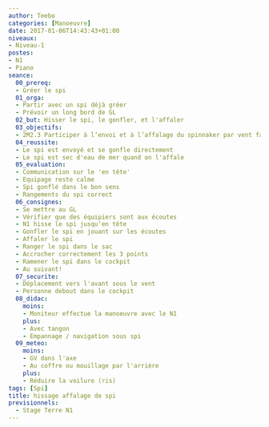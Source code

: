```yaml
---
author: Teebo
categories: [Manoeuvre]
date: 2017-01-06T14:43:43+01:00
niveaux:
- Niveau-1
postes:
- N1
- Piano
seance:
  00_prereq:
  - Gréer le spi
  01_orga:
  - Partir avec un spi déjà gréer
  - Prévoir un long bord de GL
  02_but: Hisser le spi, le gonfler, et l'affaler
  03_objectifs:
  - 2M2.3 Participer à l’envoi et à l’affalage du spinnaker par vent faible
  04_reussite:
  - Le spi est envoyé et se gonfle directement
  - Le spi est sec d'eau de mer quand on l'affale
  05_evaluation:
  - Communication sur le 'en tête'
  - Equipage reste calme
  - Spi gonflé dans le bon sens
  - Rangements du spi correct
  06_consignes:
  - Se mettre au GL
  - Vérifier que des équipiers sont aux écoutes
  - N1 hisse le spi jusqu'en tête
  - Gonfler le spi en jouant sur les écoutes
  - Affaler le spi
  - Ranger le spi dans le sac
  - Accrocher correctement les 3 points
  - Ramener le spi dans le cockpit
  - Au suivant!
  07_securite:
  - Déplacement vers l'avant sous le vent
  - Personne debout dans le cockpit
  08_didac:
    moins:
    - Moniteur effectue la manoeuvre avec le N1
    plus:
    - Avec tangon
    - Empannage / navigation sous spi
  09_meteo:
    moins:
    - GV dans l'axe
    - Au coffre ou mouillage par l'arrière
    plus:
    - Réduire la voilure (ris)
tags: [Spi]
title: hissage affalage de spi
previsionnels:
  - Stage Terre N1
---
```

